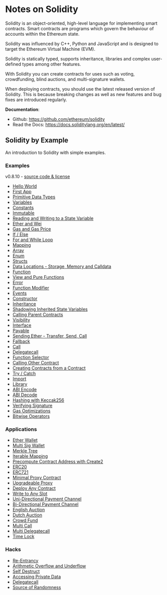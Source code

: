 # Notes on Solidity  
Solidity is an object-oriented, high-level language for implementing smart contracts. Smart contracts are programs which govern the behaviour of accounts within the Ethereum state.  

Solidity was influenced by C++, Python and JavaScript and is designed to target the Ethereum Virtual Machine (EVM).  

Solidity is statically typed, supports inheritance, libraries and complex user-defined types among other features.  

With Solidity you can create contracts for uses such as voting, crowdfunding, blind auctions, and multi-signature wallets.  

When deploying contracts, you should use the latest released version of Solidity. This is because breaking changes as well as new features and bug fixes are introduced regularly.  

**Documentation**:  
* Github: https://github.com/ethereum/solidity
* Read the Docs: https://docs.soliditylang.org/en/latest/


## Solidity by Example  
An introduction to Solidity with simple examples.  

### Examples
v0.8.10 - [source code & license](https://github.com/solidity-by-example/solidity-by-example.github.io)  
* [Hello World](./src/0.8/00_hello-world)
* [First App](./src/0.8/01_first-app)
* [Primitive Data Types](./src/0.8/02_primitives)
* [Variables](./src/0.8/03_variables)
* [Constants](./src/0.8/04_constants)
* [Immutable](./src/0.8/05_immutable)
* [Reading and Writing to a State Variable](./src/0.8/06_state-variables)
* [Ether and Wei](./src/0.8/07_ether-units)
* [Gas and Gas Price](./src/0.8/08_gas)
* [If / Else](./src/0.8/09_if-else)
* [For and While Loop](./src/0.8/10_loop)
* [Mapping](./src/0.8/11_mapping)
* [Array](./src/0.8/12_array)
* [Enum](./src/0.8/13_enum)
* [Structs](./src/0.8/14_structs)
* [Data Locations - Storage, Memory and Calldata](./src/0.8/15_data-locations)
* [Function](./src/0.8/16_function)
* [View and Pure Functions](./src/0.8/17_view-and-pure-functions)
* [Error](./src/0.8/18_error)
* [Function Modifier](./src/0.8/19_function-modifier)
* [Events](./src/0.8/20_events)
* [Constructor](./src/0.8/21_constructor)
* [Inheritance](./src/0.8/22_inheritance)
* [Shadowing Inherited State Variables](./src/0.8/23_shadowing-inherited-state-variables)
* [Calling Parent Contracts](./src/0.8/24_calling-parent-contracts)
* [Visibility](./src/0.8/25_visibility)
* [Interface](./src/0.8/26_interface)
* [Payable](./src/0.8/27_payable)
* [Sending Ether - Transfer, Send, Call](./src/0.8/28_sending-ether)
* [Fallback](./src/0.8/29_fallback)
* [Call](./src/0.8/30_call)
* [Delegatecall](./src/0.8/31_delegatecall)
* [Function Selector](./src/0.8/32_function-selector)
* [Calling Other Contract](./src/0.8/33_calling-other-contract)
* [Creating Contracts from a Contract](./src/0.8/34_new-contract)
* [Try / Catch](./src/0.8/35_try-catch)
* [Import](./src/0.8/36_import)
* [Library](./src/0.8/37_library)
* [ABI Encode](./src/0.8/38_abi-encode)
* [ABI Decode](./src/0.8/39_abi-decode)
* [Hashing with Keccak256](./src/0.8/40_hashing)
* [Verifying Signature](./src/0.8/41_signature)
* [Gas Optimizations](./src/0.8/42_gas)
* [Bitwise Operators](./src/0.8/43_bitwise-operators)

### Applications
* [Ether Wallet](./src/0.8/app/00_ether-wallet)
* [Multi Sig Wallet](./src/0.8/app/01_multi-sig-wallet)
* [Merkle Tree](./src/0.8/app/02_merkle-tree)
* [Iterable Mapping](./src/0.8/app/03_iterable-mapping)
* [Precompute Contract Address with Create2](./src/0.8/app/04_create2)
* [ERC20](./src/0.8/app/05_erc20)
* [ERC721](./src/0.8/app/06_erc721)
* [Minimal Proxy Contract](./src/0.8/app/07_minimal-proxy)
* [Upgradeable Proxy](./src/0.8/app/08_upgradeable-proxy)
* [Deploy Any Contract](./src/0.8/app/09_deploy-any-contract)
* [Write to Any Slot](./src/0.8/app/10_write-to-any-slot)
* [Uni-Directional Payment Channel](./src/0.8/app/11_uni-directional-payment-channel)
* [Bi-Directional Payment Channel](./src/0.8/app/12_bi-directional-payment-channel)
* [English Auction](./src/0.8/app/13_english-auction)
* [Dutch Auction](./src/0.8/app/14_dutch-auction)
* [Crowd Fund](./src/0.8/app/15_crowd-fund)
* [Multi Call](./src/0.8/app/16_multi-call)
* [Multi Delegatecall](./src/0.8/app/17_multi-delegatecall)
* [Time Lock](./src/0.8/app/18_time-lock)

### Hacks
* [Re-Entrancy](./src/0.8/hacks/00_re-entrancy)
* [Arithmetic Overflow and Underflow](./src/0.8/hacks/01_overflow)
* [Self Destruct](./src/0.8/hacks/02_self-destruct)
* [Accessing Private Data](./src/0.8/hacks/03_accessing-private-data)
* [Delegatecall](./src/0.8/hacks/04_delegatecall)
* [Source of Randomness](./src/0.8/hacks/05_randomness)